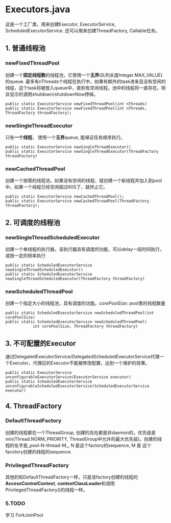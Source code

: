 # **Executors.java**

这是一个工厂类，用来创建Executor, ExecutorService, ScheduledExecutorService. 还可以用来创建ThreadFactory, Callable任务。

## **1. 普通线程池**

### **newFixedThreadPool**

创建一个**固定线程数**的线程池，它使用一个**无界**\(队列长度Integer.MAX\_VALUE\)的queue. 最多有nThreads个线程在执行中，如果有额外的task进来且没有空闲的线程，这个task将被放入queue中，直到有空闲线程。池中的线程将一直存在，除非显示的调用shutdown\/shutdownNow停掉。

```
public static ExecutorService newFixedThreadPool(int nThreads)
public static ExecutorService newFixedThreadPool(int nThreads, ThreadFactory threadFactory);

```

### **newSingleThreadExecutor**

只有**一个线程**， 使用一个**无界**queue, 能保证任务顺序执行。

```
public static ExecutorService newSingleThreadExecutor()
public static ExecutorService newSingleThreadExecutor(ThreadFactory threadFactory)

```

### **newCachedThreadPool**

创建一个按需的线程池，如果没有空闲的线程，就创建一个新线程并加入到pool中，如果一个线程已经空闲超过60S了，就终止它。

```
public static ExecutorService newCachedThreadPool();
public static ExecutorService newCachedThreadPool(ThreadFactory threadFactory);

```

## **2. 可调度的线程池**

### **newSingleThreadScheduledExecutor**

创建一个单线程的执行器，该执行器具有调度的功能，可以delay一段时间执行，或按一定的频率执行

```
public static ScheduledExecutorService newSingleThreadScheduledExecutor()
public static ScheduledExecutorService newSingleThreadScheduledExecutor(ThreadFactory threadFactory)

```

### **newScheduledThreadPool**

创建一个指定大小的线程池，具有调度的功能。_corePoolSize_: pool里的线程数量

```
public static ScheduledExecutorService newScheduledThreadPool(int corePoolSize)
public static ScheduledExecutorService newScheduledThreadPool(
            int corePoolSize, ThreadFactory threadFactory)

```

## **3. 不可配置的Executor**

通过DelegatedExecutorService\/DelegatedScheduledExecutorService代理一个Executor，代理后的Executor不能被修改配置，达到一个保护的效果。

```
public static ExecutorService unconfigurableExecutorService(ExecutorService executor)
public static ScheduledExecutorService unconfigurableScheduledExecutorService(ScheduledExecutorService executor)

```

## **4. ThreadFactory**

### **DefaultThreadFactory**

创建的线程都在一个ThreadGroup, 创建的先吃都是非daemon的，优先级是min\(Thread.NORM\_PRIORITY, ThreadGroup中允许的最大优先级\)。创建的线程的名字是_pool-N-thread-M_, N 是这个factory的sequence, M 是 这个facotory创建的线程的sequence.

### **PrivilegedThreadFactory**

其他的和DefaultThreadFactory一样，只是该factory创建的线程的**AccessControlContext**, **contextClassLoader**和调用PrivilegedThreadFactory\(\)的线程一样。

### **5.TODO**

学习 ForkJoinPool

